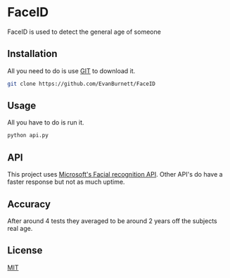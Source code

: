 # FaceID

FaceID is used to detect the general age of someone

## Installation

All you need to do is use [GIT](https://git-scm.com/) to download it.

```bash
git clone https://github.com/EvanBurnett/FaceID
```

## Usage
All you have to do is run it.

```python
python api.py
```
## API
This project uses [Microsoft's Facial recognition API](https://rapidapi.com/microsoft-azure-org-microsoft-cognitive-services/api/microsoft-face1). Other API's do have a faster response but not as much uptime.

## Accuracy

After around 4 tests they averaged to be around 2 years off the subjects real age.


## License
[MIT](https://choosealicense.com/licenses/mit/)
